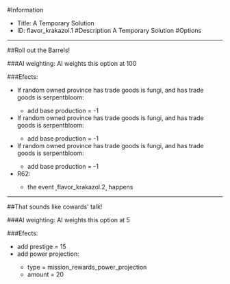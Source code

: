 #Information
 - Title: A Temporary Solution
 - ID: flavor_krakazol.1
#Description
A Temporary Solution
#Options

___
##Roll out the Barrels!

###AI weighting:
AI weights this option at 100


###Efects:<ul><li>If random owned province has trade goods is fungi, and has trade goods is serpentbloom:</li><ul><li>add base production = -1</li></ul><li>If random owned province has trade goods is fungi, and has trade goods is serpentbloom:</li><ul><li>add base production = -1</li></ul><li>If random owned province has trade goods is fungi, and has trade goods is serpentbloom:</li><ul><li>add base production = -1</li></ul><li>R62:</li><ul><li>the event ˻flavor_krakazol.2˼ happens</li></ul></ul>

___
##That sounds like cowards' talk!

###AI weighting:
AI weights this option at 5


###Efects:<ul><li>add prestige = 15</li><li>add power projection:</li><ul><li>type = mission_rewards_power_projection</li><li>amount = 20</li></ul></ul>
